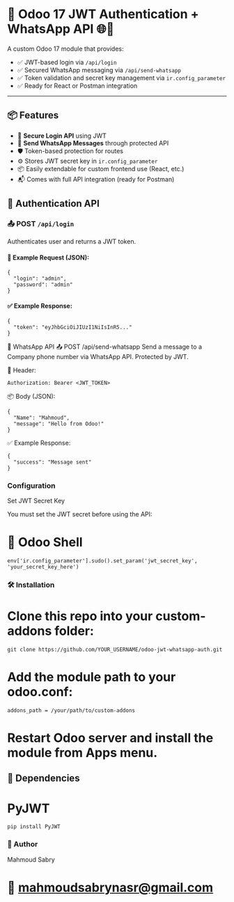 # 🔐 Odoo 17 JWT Authentication + WhatsApp API 🌐💬

A custom Odoo 17 module that provides:

- ✅ JWT-based login via `/api/login`
- ✅ Secured WhatsApp messaging via `/api/send-whatsapp`
- ✅ Token validation and secret key management via `ir.config_parameter`
- ✅ Ready for React or Postman integration

---

## 📦 Features

- 🔐 **Secure Login API** using JWT
- 💬 **Send WhatsApp Messages** through protected API
- 🛡️ Token-based protection for routes
- ⚙️ Stores JWT secret key in `ir.config_parameter`
- 📦 Easily extendable for custom frontend use (React, etc.)
- 📬 Comes with full API integration (ready for Postman)


## 🔐 Authentication API

### 📤 POST `/api/login`

Authenticates user and returns a JWT token.

#### 🧪 Example Request (JSON):
```
{
  "login": "admin",
  "password": "admin"
}
```
#### ✅ Example Response:
```
{
  "token": "eyJhbGciOiJIUzI1NiIsInR5..."
}
```
💬 WhatsApp API
📤 POST /api/send-whatsapp
Send a message to a Company phone number via WhatsApp API. Protected by JWT.

🔐 Header:
```
Authorization: Bearer <JWT_TOKEN>
```
📦 Body (JSON):
```
{
  "Name": "Mahmoud",
  "message": "Hello from Odoo!"
}

```
✅ Example Response:
```
{
  "success": "Message sent"
}

```
### Configuration
Set JWT Secret Key

You must set the JWT secret before using the API:

# 👚 Odoo Shell
```
env['ir.config_parameter'].sudo().set_param('jwt_secret_key', 'your_secret_key_here')
```

### 🛠️ Installation

# Clone this repo into your custom-addons folder:

```git clone https://github.com/YOUR_USERNAME/odoo-jwt-whatsapp-auth.git```

# Add the module path to your odoo.conf:

```addons_path = /your/path/to/custom-addons```

# Restart Odoo server and install the module from Apps menu.

## 🧰 Dependencies

# PyJWT

```pip install PyJWT```

### 🤝 Author

Mahmoud Sabry
# 📧 mahmoudsabrynasr@gmail.com








